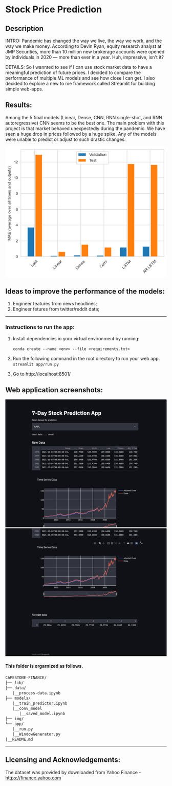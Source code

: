# Stock Price Prediction

## Description
INTRO: Pandemic has changed the way we live, the way we work, and the way we make money. According to Devin Ryan, equity research analyst at JMP Securities, more than 10 million new brokerage accounts were opened by individuals in 2020 — more than ever in a year. Huh, impressive, isn't it? 

DETAILS: So I wannted to see if I can use stock market data to have a meaningful prediction of future prices. I decided to compare the performance of multiple ML models and see how close I can get. I also decided to explore a new to me framework called Streamlit for building simple web-apps. 

## Results:
Among the 5 final models (Linear, Dense, CNN, RNN single-shot, and RNN autoregressive) CNN seems to be the best one. The main problem with this project is that market behaved unexpectedly during the pandemic. We have seen a huge drop in prices followed by a huge spike. Any of the models were unable to predict or adjust to such drastic changes.

<img src='https://github.com/OlhaMaslova/predict-stock-prices/blob/main/img/performance.png'>

## Ideas to improve the performance of the models:
1. Engineer features from news headlines;
2. Engineer fetures from twitter/reddit data;

---

### Instructions to run the app:

1. Install dependencies in your virtual environment by running:

   `conda create --name <env> --file <requirements.txt>`

2. Run the following command in the root directory to run your web app.
   `streamlit app/run.py`

3. Go to http://localhost:8501/

## Web application screenshots:

![main](img/web_app_1.png)
![main](img/web_app_2.png)

#### This folder is orgarnized as follows.

```
CAPESTONE-FINANCE/
├── lib/
├── data/
   |__process-data.ipynb
├── models/
   |__train_predictor.ipynb
   |__conv_model
      |__saved_model.ipynb
├── img/
└── app/
   |__run.py
   |__WindowGenerator.py
|__README.md
```

---

## Licensing and Acknowledgements:

The dataset was provided by downloaded from Yahoo Finance - https://finance.yahoo.com
